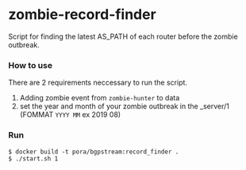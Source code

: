 # zombie-record-finder
Script for finding the latest AS_PATH of each router before the zombie outbreak.

### How to use 
There are 2 requirements neccessary to run the script.
1. Adding zombie event from `zombie-hunter` to data 
2. set the year and month of your zombie outbreak in the _server/1 (FOMMAT `YYYY MM` ex 2019 08)

### Run
```terminal 
$ docker build -t pora/bgpstream:record_finder .
$ ./start.sh 1 
```